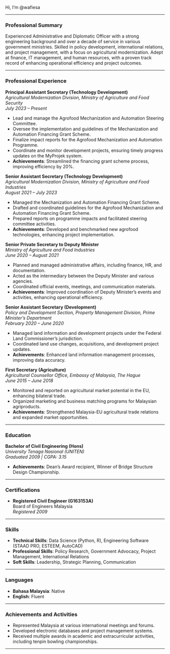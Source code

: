 Hi, I’m @wafiesa

---

### **Professional Summary**

Experienced Administrative and Diplomatic Officer with a strong engineering background and over a decade of service in various government ministries. Skilled in policy development, international relations, and project management, with a focus on agricultural modernization. Adept at finance, IT management, and human resources, with a proven track record of enhancing operational efficiency and project outcomes.

---

### **Professional Experience**

**Principal Assistant Secretary (Technology Development)**  
_Agricultural Modernization Division, Ministry of Agriculture and Food Security_  
_July 2023 – Present_

- Lead and manage the Agrofood Mechanization and Automation Steering Committee.
- Oversee the implementation and guidelines of the Mechanization and Automation Financing Grant Scheme.
- Finalize impact reports for the Agrofood Mechanization and Automation Programme.
- Coordinate and monitor development projects, ensuring timely progress updates on the MyProjek system.
- **Achievements**: Streamlined the financing grant scheme process, improving efficiency by 20%.

**Senior Assistant Secretary (Technology Development)**  
_Agricultural Modernization Division, Ministry of Agriculture and Food Industries_  
_August 2021 – July 2023_

- Managed the Mechanization and Automation Financing Grant Scheme.
- Drafted and coordinated guidelines for the Agrofood Mechanization and Automation Financing Grant Scheme.
- Prepared reports on programme impacts and facilitated steering committee activities.
- **Achievements**: Developed and benchmarked new agrofood technologies, enhancing project implementation.

**Senior Private Secretary to Deputy Minister**  
_Ministry of Agriculture and Food Industries_  
_June 2020 – August 2021_

- Planned and managed administrative affairs, including finance, HR, and documentation.
- Acted as the intermediary between the Deputy Minister and various agencies.
- Coordinated official events, meetings, and communication materials.
- **Achievements**: Improved coordination of Deputy Minister’s events and activities, enhancing operational efficiency.

**Senior Assistant Secretary (Development)**  
_Policy and Development Section, Property Management Division, Prime Minister’s Department_  
_February 2020 – June 2020_

- Managed land information and development projects under the Federal Land Commissioner’s jurisdiction.
- Coordinated land use changes, acquisitions, and development project updates.
- **Achievements**: Enhanced land information management processes, improving data accuracy.

**First Secretary (Agriculture)**  
_Agricultural Counsellor Office, Embassy of Malaysia, The Hague_  
_June 2015 – June 2018_

- Monitored and reported on agricultural market potential in the EU, enhancing bilateral trade.
- Organized marketing and business matching programs for Malaysian agriproducts.
- **Achievements**: Strengthened Malaysia-EU agricultural trade relations and expanded market opportunities.

---

### **Education**

**Bachelor of Civil Engineering (Hons)**  
_University Tenaga Nasional (UNITEN)_  
_Graduated 2009 | CGPA: 3.15_

- **Achievements**: Dean’s Award recipient, Winner of Bridge Structure Design Championship.

---

### **Certifications**

- **Registered Civil Engineer (G163153A)**  
  Board of Engineers Malaysia  
  _Registered 2009_

---

### **Skills**

- **Technical Skills**: Data Science (Python, R), Engineering Software (STAAD PRO, ESTEEM, AutoCAD)
- **Professional Skills**: Policy Research, Government Advocacy, Project Management, International Relations
- **Soft Skills**: Leadership, Strategic Planning, Communication

---

### **Languages**

- **Bahasa Malaysia**: Native
- **English**: Fluent

---

### **Achievements and Activities**

- Represented Malaysia at various international meetings and forums.
- Developed electronic databases and project management systems.
- Received multiple awards in academic and extracurricular activities, including tenpin bowling championships.

---
